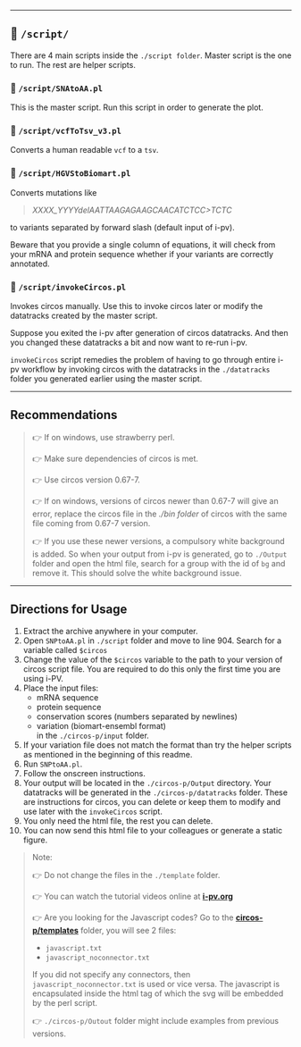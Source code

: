 <hr>

## 📂 `/script/`

There are 4 main scripts inside the `./script folder`. Master script is the one to run. The rest are helper scripts.

### 📜 `/script/SNAtoAA.pl`

This is the master script. Run this script in order to generate the plot.

### 📜 `/script/vcfToTsv_v3.pl`

Converts a human readable `vcf` to a `tsv`. 

### 📜 `/script/HGVStoBiomart.pl`

Converts mutations like 

>*XXXX_YYYYdelAATTAAGAGAAGCAACATCTCC>TCTC*

to variants separated by forward slash (default input of i-pv). 

Beware that you provide a single column of equations, it will check from your mRNA and protein sequence whether if your variants are correctly annotated. 

### 📜 `/script/invokeCircos.pl`

Invokes circos manually. Use this to invoke circos later or modify the datatracks created by the master script.

Suppose you exited the i-pv after generation of circos datatracks. And then you changed these datatracks a bit and now want to re-run i-pv. 

`invokeCircos` script remedies the problem of having to go through entire i-pv workflow by invoking circos with the datatracks in the `./datatracks` folder you generated earlier using the master script.

<hr>

## Recommendations

> 👉 If on windows, use strawberry perl. <br>
>
> 👉 Make sure dependencies of circos is met. <br>
>
> 👉 Use circos version 0.67-7. <br>
>
> 👉 If on windows, versions of circos newer than 0.67-7 will give an error, replace the circos file in the *./bin folder* of circos with the same file coming from 0.67-7 version. <br>
>
> 👉 If you use these newer versions, a compulsory white background is added. So when your output from i-pv is generated, go to `./Output` folder and open the html file, search for a group with the id of `bg` and remove it. This should solve the white background issue. <br>
>

<hr>

## Directions for Usage

1. Extract the archive anywhere in your computer.
2. Open `SNPtoAA.pl` in `./script` folder and move to line 904. Search for a variable called `$circos`
3. Change the value of the `$circos` variable to the path to your version of circos script file. You are required to do this only the first time you are using i-PV.
4. Place the input files:
    - mRNA sequence
    - protein sequence
    - conservation scores (numbers separated by newlines)
    - variation (biomart-ensembl format) 
    <br> in the `./circos-p/input` folder.
5. If your variation file does not match the format than try the helper scripts as mentioned in the beginning of this readme.
6. Run `SNPtoAA.pl`.
7. Follow the onscreen instructions.
8. Your output will be located in the `./circos-p/Output` directory. Your datatracks will be generated in the `./circos-p/datatracks` folder. These are instructions for circos, you can delete or keep them to modify and use later with the `invokeCircos` script.
9. You only need the html file, the rest you can delete.
10. You can now send this html file to your colleagues or generate a static figure.

> Note: <br>
>
> 👉 Do not change the files in the `./template` folder. <br>
>
> 👉 You can watch the tutorial videos online at [**i-pv.org**](http://i-pv.org/)<br>
>
> 👉 Are you looking for the Javascript codes? Go to the [**circos-p/templates**](./circos-p/templates) folder, you will see 2 files:
> - `javascript.txt`
> - `javascript_noconnector.txt`
> <!---->
>
> If you did not specify any connectors, then `javascript_noconnector.txt` is used or vice versa. The javascript is encapsulated inside the html tag of which the svg will be embedded by the perl script.<br>
>
> 👉 `./circos-p/Outout` folder might include examples from previous versions.